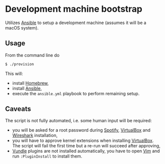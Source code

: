 # Development machine bootstrap

Utilizes [Ansible](https://www.ansible.com/) to setup a development machine (assumes it will be a macOS system).

## Usage

From the command line do

```bash
$ ./provision
```

This will:
- install [Homebrew](https://brew.sh/),
- install [Ansible](https://www.ansible.com/),
- execute the `ansible.yml` playbook to perform remaining setup.

## Caveats

The script is not fully automated, i.e. some human input will be required:

- you will be asked for a root password during [Spotify](https://www.spotify.com/), [VirtualBox](https://www.virtualbox.org/) and [Wireshark](https://www.wireshark.org/) installation,
- you will have to approve kernel extensions when installing [VirtualBox](https://www.virtualbox.org/). The script will fail the first time but a re-run will succeed after approving,
- [Vundle](https://github.com/VundleVim/Vundle.vim) plugins are not installed automatically, you have to open [Vim](https://www.vim.org/) and run `:PluginInstall` to install them.
